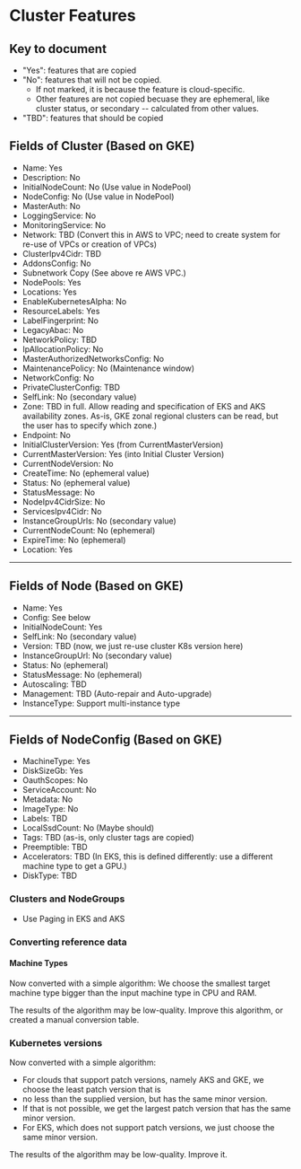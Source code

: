 # Cluster Features

## Key to document
-  "Yes": features that are copied
- "No": features that will not be copied.
  - If not marked, it is because the feature is cloud-specific.
  - Other features are not copied becuase they are ephemeral, like cluster status, or secondary -- calculated from other values.
- "TBD": features that should be copied

## Fields of Cluster (Based on GKE)
- Name: Yes
- Description: No
- InitialNodeCount: No (Use value in NodePool)
- NodeConfig: No (Use value in NodePool)
- MasterAuth: No
- LoggingService: No
- MonitoringService: No
- Network: TBD (Convert this in AWS to VPC; need to create system for re-use of VPCs or creation of VPCs)
- ClusterIpv4Cidr: TBD
- AddonsConfig: No
- Subnetwork Copy (See above re AWS VPC.)
- NodePools: Yes
- Locations: Yes
- EnableKubernetesAlpha: No
- ResourceLabels: Yes
- LabelFingerprint: No
- LegacyAbac: No
- NetworkPolicy: TBD
- IpAllocationPolicy: No
- MasterAuthorizedNetworksConfig: No
- MaintenancePolicy: No (Maintenance window)
- NetworkConfig: No
- PrivateClusterConfig: TBD
- SelfLink: No (secondary value)
- Zone: TBD in full. Allow reading and specification of EKS and
AKS availability zones. As-is, GKE zonal regional clusters can be read,
but the user has to specify which zone.)
- Endpoint: No
- InitialClusterVersion: Yes (from CurrentMasterVersion)
- CurrentMasterVersion: Yes  (into Initial Cluster Version)
- CurrentNodeVersion: No
- CreateTime: No (ephemeral value)
- Status: No (ephemeral value)
- StatusMessage: No
- NodeIpv4CidrSize: No
- ServicesIpv4Cidr: No
- InstanceGroupUrls: No (secondary value)
- CurrentNodeCount: No (ephemeral)
- ExpireTime: No (ephemeral)
- Location: Yes

-----------------------------
## Fields of Node (Based on GKE)
- Name: Yes
- Config: See below
- InitialNodeCount: Yes
- SelfLink: No (secondary value)
- Version: TBD (now, we just re-use cluster K8s version here)
- InstanceGroupUrl: No (secondary value)
- Status: No (ephemeral)
- StatusMessage: No (ephemeral)
- Autoscaling: TBD
- Management: TBD (Auto-repair and Auto-upgrade)
- InstanceType: Support multi-instance type
-------------------------------
## Fields of NodeConfig (Based on GKE)
-  MachineType: Yes
-  DiskSizeGb: Yes
-  OauthScopes: No
-  ServiceAccount: No
-  Metadata: No
-  ImageType: No
-  Labels: TBD
-  LocalSsdCount: No (Maybe should)
-  Tags: TBD (as-is, only cluster tags are copied)
-  Preemptible: TBD
-  Accelerators: TBD (In EKS, this is defined differently: use a different machine type to get a GPU.)
-  DiskType: TBD

### Clusters and NodeGroups
- Use Paging in EKS and AKS

### Converting reference data
#### Machine Types
Now converted with a simple algorithm: We choose the smallest target machine type bigger than the input machine type in CPU and RAM.

The results of the algorithm may be low-quality. Improve this algorithm, or created a manual conversion table.

### Kubernetes versions
Now converted with a simple algorithm:

- For clouds that support patch versions, namely AKS and GKE, we choose the least patch version that is
- no less than the supplied version, but has the same minor version.
- If that is not possible, we get the largest patch version that has the same minor version.
- For EKS, which does not support patch versions, we just choose the same minor version.

The results of the algorithm may be low-quality. Improve it.